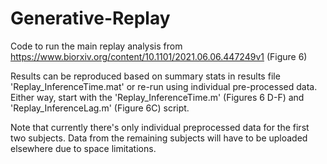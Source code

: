 # Generative-Replay

Code to run the main replay analysis from https://www.biorxiv.org/content/10.1101/2021.06.06.447249v1 (Figure 6)

Results can be reproduced based on summary stats in results file 'Replay_InferenceTime.mat' or re-run using individual pre-processed data. Either way, start with the 'Replay_InferenceTime.m' (Figures 6 D-F) and 'Replay_InferenceLag.m' (Figure 6C) script.

Note that currently there's only individual preprocessed data for the first two subjects. Data from the remaining subjects will have to be uploaded elsewhere due to space limitations.
